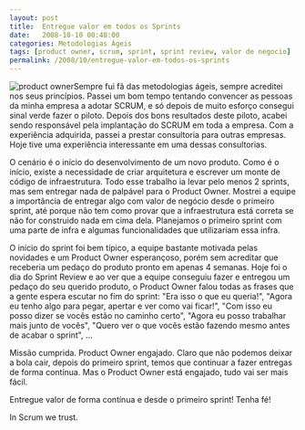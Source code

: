 ```yaml
---
layout: post
title:  Entregue valor em todos os Sprints
date:   2008-10-10 00:48:00
categories: Metodologias Ágeis
tags: [product owner, scrum, sprint, sprint review, valor de negocio]
permalink: /2008/10/entregue-valor-em-todos-os-sprints
---
```


![product owner](http://borba.blog.br/wordpress/wp-content/uploads/2008/10/product-owner.png "product owner")Sempre fui fã das metodologias ágeis, sempre acreditei nos seus princípios. Passei um bom tempo tentando convencer as pessoas da minha empresa a adotar SCRUM, e só depois de muito esforço consegui sinal verde fazer o piloto. Depois dos bons resultados deste piloto, acabei sendo responsável pela implantação do SCRUM em toda a empresa. Com a experiência adquirida, passei a prestar consultoria para outras empresas. Hoje tive uma experiência interessante em uma dessas consultorias.

O cenário é o início do desenvolvimento de um novo produto. Como é o início, existe a necessidade de criar arquitetura e escrever um monte de código de infraestrutura. Todo esse trabalho ia levar pelo menos 2 sprints, mas sem entregar nada de palpável para o Product Owner. Mostrei a equipe a importância de entregar algo com valor de negócio desde o primeiro sprint, até porque não tem como provar que a infraestrutura está correta se não for construido nada em cima dela. Planejamos o primeiro sprint com uma parte de infra e algumas funcionalidades que utilizariam essa infra.

O início do sprint foi bem típico, a equipe bastante motivada pelas novidades e um Product Owner esperançoso, porém sem acreditar que receberia um pedaço do produto pronto em apenas 4 semanas. Hoje foi o dia do Sprint Review e ao ver que a equipe conseguiu fazer e entregou um pedaço do seu querido produto, o Product Owner falou todas as frases que a gente espera escutar no fim do sprint: "Era isso o que eu queria!", "Agora eu tenho algo para pegar, apertar e ver como vai ficar!", "Com isso eu posso dizer se vocês estão no caminho certo", "Agora eu posso trabalhar mais junto de vocês", "Quero ver o que vocês estão fazendo mesmo antes de acabar o sprint", ...

Missão cumprida. Product Owner engajado. Claro que não podemos deixar a bola cair, depois do primeiro sprint, temos que continuar a fazer entregas de forma contínua. Mas o Product Owner está engajado, tudo vai ser mais fácil.

Entregue valor de forma contínua e desde o primeiro sprint! Tenha fé!

In Scrum we trust.